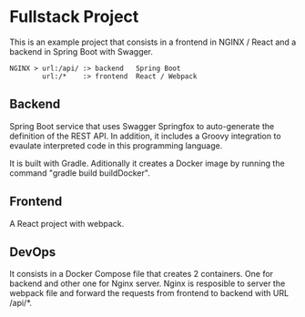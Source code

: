 # Fullstack Project

This is an example project that consists in a frontend in NGINX / React and a backend in Spring Boot with Swagger.
```
NGINX > url:/api/ :> backend   Spring Boot
        url:/*    :> frontend  React / Webpack 
```
## Backend

Spring Boot service that uses Swagger Springfox to auto-generate the definition of the REST API.
In addition, it includes a Groovy integration to evaulate interpreted code in this programming language.

It is built with Gradle. Aditionally it creates a Docker image by running the command "gradle build buildDocker".

## Frontend

A React project with webpack.

## DevOps

It consists in a Docker Compose file that creates 2 containers. One for backend and other one for Nginx server.
Nginx is resposible to server the webpack file and forward the requests from frontend to backend with URL /api/*.

